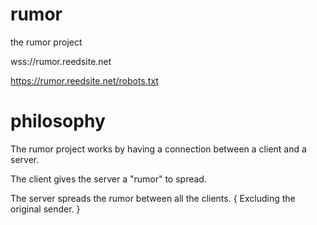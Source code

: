 # rumor
the rumor project 


wss://rumor.reedsite.net

https://rumor.reedsite.net/robots.txt


# philosophy

The rumor project works by having a connection between a client and a server.

The client gives the server a "rumor" to spread.

The server spreads the rumor between all the clients. { Excluding the original sender. }
